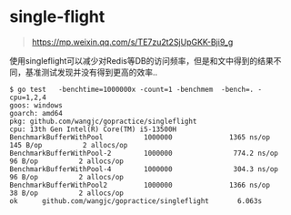 # single-flight

> https://mp.weixin.qq.com/s/TE7zu2t2SjUpGKK-Bji9_g

使用singleflight可以减少对Redis等DB的访问频率，但是和文中得到的结果不同，基准测试发现并没有得到更高的效率..

```
$ go test   -benchtime=1000000x -count=1 -benchmem  -bench=. -cpu=1,2,4
goos: windows
goarch: amd64
pkg: github.com/wangjc/gopractice/singleflight
cpu: 13th Gen Intel(R) Core(TM) i5-13500H
BenchmarkBufferWithPool          1000000              1365 ns/op             145 B/op          2 allocs/op
BenchmarkBufferWithPool-2        1000000               774.2 ns/op            96 B/op          2 allocs/op
BenchmarkBufferWithPool-4        1000000               304.3 ns/op            96 B/op          2 allocs/op
BenchmarkBufferWithPool2         1000000              1366 ns/op              38 B/op          2 allocs/op
ok      github.com/wangjc/gopractice/singleflight       6.063s
```
